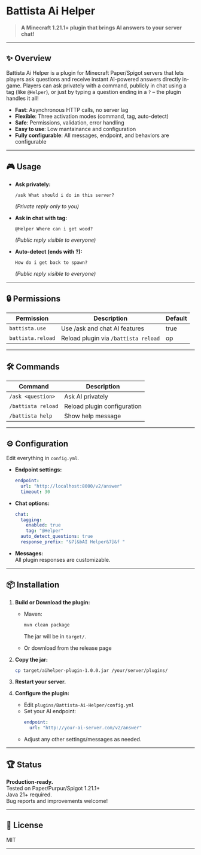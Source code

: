 # Battista Ai Helper

> **A Minecraft 1.21.1+ plugin that brings AI answers to your server chat!**

---

## ✨ Overview

Battista Ai Helper is a plugin for Minecraft Paper/Spigot servers that lets players ask questions and receive instant AI-powered answers directly in-game. Players can ask privately with a command, publicly in chat using a tag (like `@Helper`), or just by typing a question ending in a `?` – the plugin handles it all!

- **Fast**: Asynchronous HTTP calls, no server lag
- **Flexible**: Three activation modes (command, tag, auto-detect)
- **Safe**: Permissions, validation, error handling
- **Easy to use**: Low mantainance and configuration
- **Fully configurable**: All messages, endpoint, and behaviors are configurable

---

## 🎮 Usage

- **Ask privately:**
  ```
  /ask What should i do in this server?
  ```
  *(Private reply only to you)*


- **Ask in chat with tag:**
  ```
  @Helper Where can i get wood?
  ```
  *(Public reply visible to everyone)*


- **Auto-detect (ends with ?):**
  ```
  How do i get back to spawn?
  ````
  *(Public reply visible to everyone)*

---

## 🔒 Permissions

| Permission         | Description                          | Default |
|--------------------|--------------------------------------|---------|
| `battista.use`     | Use /ask and chat AI features        | true    |
| `battista.reload`  | Reload plugin via `/battista reload` | op      |

---

## 🛠️ Commands

| Command                | Description                       |
|------------------------|-----------------------------------|
| `/ask <question>`      | Ask AI privately                  |
| `/battista reload`     | Reload plugin configuration       |
| `/battista help`       | Show help message                 |

---

## ⚙️ Configuration

Edit everything in `config.yml`.

- **Endpoint settings:**  
  ```yaml
  endpoint:
    url: "http://localhost:8000/v2/answer"
    timeout: 30
  ```

- **Chat options:**
  ```yaml
  chat:
    tagging:
      enabled: true
      tag: "@Helper"
    auto_detect_questions: true
    response_prefix: "&7[&bAI Helper&7]&f "
  ```

- **Messages:**  
  All plugin responses are customizable.

---


## 📦 Installation

1. **Build or Download the plugin:**

    - Maven:
      ```bash
      mvn clean package
      ```
      The jar will be in `target/`.

    - Or download from the release page

2. **Copy the jar:**
   ```bash
   cp target/aihelper-plugin-1.0.0.jar /your/server/plugins/
   ```

3. **Restart your server.**

4. **Configure the plugin:**
    - Edit `plugins/Battista-Ai-Helper/config.yml`
    - Set your AI endpoint:
      ```yaml
      endpoint:
        url: "http://your-ai-server.com/v2/answer"
      ```
    - Adjust any other settings/messages as needed.
---

## 🏆 Status

**Production-ready.**  
Tested on Paper/Purpur/Spigot 1.21.1+  
Java 21+ required.  
Bug reports and improvements welcome!

---

## 📄 License

MIT 

---